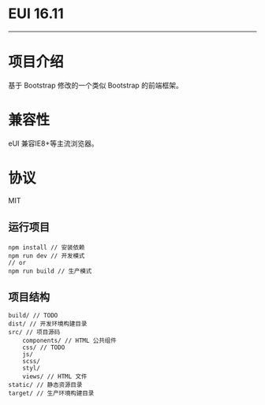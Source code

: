 # EUI 16.11
-----

# 项目介绍

基于 Bootstrap 修改的一个类似 Bootstrap 的前端框架。

# 兼容性

eUI 兼容IE8+等主流浏览器。

# 协议

MIT

## 运行项目

```
npm install // 安装依赖
npm run dev // 开发模式
// or
npm run build // 生产模式
```

## 项目结构

```
build/ // TODO
dist/ // 开发环境构建目录
src/ // 项目源码
    components/ // HTML 公共组件
    css/ // TODO
    js/
    scss/
    styl/
    views/ // HTML 文件
static/ // 静态资源目录
target/ // 生产环境构建目录
```
